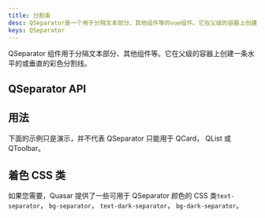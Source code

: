 ```yaml
---
title: 分割条
desc: QSeparator是一个用于分隔文本部分、其他组件等的vue组件。它在父级的容器上创建一条水平的或垂直的彩色分割线。
keys: QSeparator
---
```


QSeparator 组件用于分隔文本部分、其他组件等。它在父级的容器上创建一条水平的或垂直的彩色分割线。

## QSeparator API

<doc-api file="QSeparator" />

## 用法
下面的示例只是演示，并不代表 QSeparator 只能用于 QCard， QList 或 QToolbar。

<doc-example title="水平的" file="QSeparator/Horizontal" />

<doc-example title="水平且内嵌的" file="QSeparator/HorizontalWithInset" />

<doc-example title="垂直的" file="QSeparator/Vertical" />

<doc-example title="自定义颜色" file="QSeparator/Colored" />

## 着色 CSS 类
如果您需要，Quasar 提供了一些可用于 QSeparator 颜色的 CSS 类`text-separator`， `bg-separator`， `text-dark-separator`， `bg-dark-separator`。
